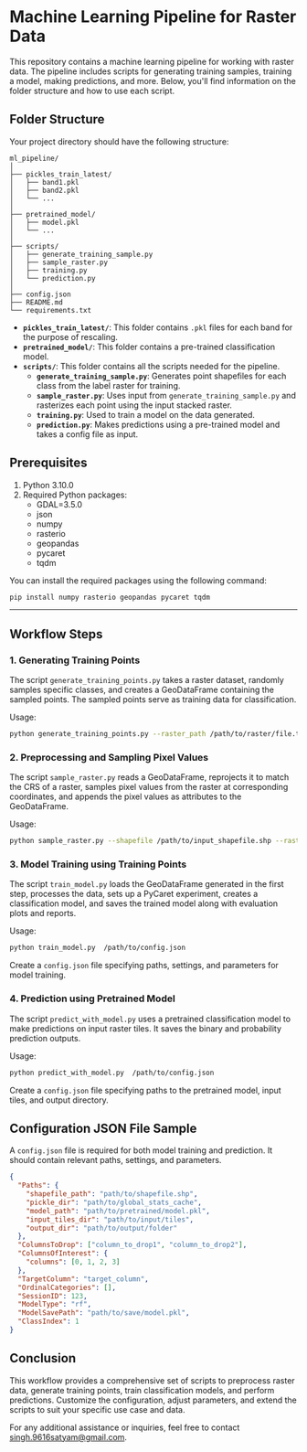 # Machine Learning Pipeline for Raster Data

This repository contains a machine learning pipeline for working with raster data. The pipeline includes scripts for generating training samples, training a model, making predictions, and more. Below, you'll find information on the folder structure and how to use each script.

## Folder Structure

Your project directory should have the following structure:

```
ml_pipeline/
│
├── pickles_train_latest/
│   ├── band1.pkl
│   ├── band2.pkl
│   └── ...
│
├── pretrained_model/
│   ├── model.pkl
│   └── ...
│
├── scripts/
│   ├── generate_training_sample.py
│   ├── sample_raster.py
│   ├── training.py
│   └── prediction.py
│
├── config.json
├── README.md
└── requirements.txt
```

- **`pickles_train_latest/`**: This folder contains `.pkl` files for each band for the purpose of rescaling.
- **`pretrained_model/`**: This folder contains a pre-trained classification model.
- **`scripts/`**: This folder contains all the scripts needed for the pipeline.
  - **`generate_training_sample.py`**: Generates point shapefiles for each class from the label raster for training.
  - **`sample_raster.py`**: Uses input from `generate_training_sample.py` and rasterizes each point using the input stacked raster.
  - **`training.py`**: Used to train a model on the data generated.
  - **`prediction.py`**: Makes predictions using a pre-trained model and takes a config file as input.


## Prerequisites

1. Python 3.10.0
2. Required Python packages:
   - GDAL=3.5.0
   - json
   - numpy
   - rasterio
   - geopandas
   - pycaret
   - tqdm

You can install the required packages using the following command:
```bash
pip install numpy rasterio geopandas pycaret tqdm
```
---

## Workflow Steps

### 1. Generating Training Points

The script `generate_training_points.py` takes a raster dataset, randomly samples specific classes, and creates a GeoDataFrame containing the sampled points. The sampled points serve as training data for classification.

Usage:
```bash
python generate_training_points.py --raster_path /path/to/raster/file.tif --num_samples 100 --target_classes 1 2 3 --export_path /path/to/export.shp
```

### 2. Preprocessing and Sampling Pixel Values

The script `sample_raster.py` reads a GeoDataFrame, reprojects it to match the CRS of a raster, samples pixel values from the raster at corresponding coordinates, and appends the pixel values as attributes to the GeoDataFrame.

Usage:
```bash
python sample_raster.py --shapefile /path/to/input_shapefile.shp --raster /path/to/raster/file.tif --output /path/to/output_shapefile.shp
```

### 3. Model Training using Training Points

The script `train_model.py` loads the GeoDataFrame generated in the first step, processes the data, sets up a PyCaret experiment, creates a classification model, and saves the trained model along with evaluation plots and reports.

Usage:
```bash
python train_model.py  /path/to/config.json
```

Create a `config.json` file specifying paths, settings, and parameters for model training.

### 4. Prediction using Pretrained Model

The script `predict_with_model.py` uses a pretrained classification model to make predictions on input raster tiles. It saves the binary and probability prediction outputs.

Usage:
```bash
python predict_with_model.py  /path/to/config.json
```

Create a `config.json` file specifying paths to the pretrained model, input tiles, and output directory.

## Configuration JSON File Sample

A `config.json` file is required for both model training and prediction. It should contain relevant paths, settings, and parameters.

```json
{
  "Paths": {
    "shapefile_path": "path/to/shapefile.shp",
    "pickle_dir": "path/to/global_stats_cache",
    "model_path": "path/to/pretrained/model.pkl",
    "input_tiles_dir": "path/to/input/tiles",
    "output_dir": "path/to/output/folder"
  },
  "ColumnsToDrop": ["column_to_drop1", "column_to_drop2"],
  "ColumnsOfInterest": {
    "columns": [0, 1, 2, 3]  
  },
  "TargetColumn": "target_column",
  "OrdinalCategories": [],
  "SessionID": 123,
  "ModelType": "rf",
  "ModelSavePath": "path/to/save/model.pkl",
  "ClassIndex": 1  
}
```

## Conclusion

This workflow provides a comprehensive set of scripts to preprocess raster data, generate training points, train classification models, and perform predictions. Customize the configuration, adjust parameters, and extend the scripts to suit your specific use case and data.

For any additional assistance or inquiries, feel free to contact singh.9616satyam@gmail.com.
